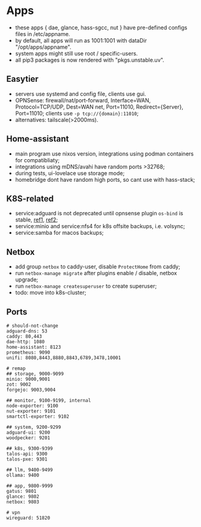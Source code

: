 # Apps

- these apps { dae, glance, hass-sgcc, nut } have pre-defined configs files in /etc/appname.
- by default, all apps will run as 1001:1001 with dataDir "/opt/apps/appname".
- system apps might still use root / specific-users.
- all pip3 packages is now rendered with "pkgs.unstable.uv".

## Easytier

- servers use systemd and config file, clients use gui.
- OPNSense: firewall/nat/port-forward, Interface=WAN, Protocol=TCP/UDP, Dest=WAN net, Port=11010, Redirect={Server}, Port=11010; clients use `-p tcp://{domain}:11010`;
- alternatives: tailscale(>2000ms).

## Home-assistant

- main program use nixos version, integrations using podman containers for compatibliaty;
- integrations using mDNS/avahi have random ports >32768;
- during tests, ui-lovelace use storage mode;
- homebridge dont have random high ports, so cant use with hass-stack;

## K8S-related

- service:adguard is not deprecated until opnsense plugin `os-bind` is stable, [ref1](https://github.com/kubernetes-sigs/external-dns/issues/3721), [ref2](https://github.com/opnsense/plugins/pull/4177);
- service:minio and service:nfs4 for k8s offsite backups, i.e. volsync;
- service:samba for macos backups;

## Netbox

- add group `netbox` to caddy-user, disable `ProtectHome` from caddy;
- run `netbox-manage migrate` after plugins enable / disable, netbox upgrade;
- run `netbox-manage createsuperuser` to create superuser;
- todo: move into k8s-cluster;

## Ports

```shell
# should-not-change
adguard-dns: 53
caddy: 80,443
dae-http: 1080
home-assistant: 8123
prometheus: 9090
unifi: 8080,8443,8880,8843,6789,3478,10001

# remap
## storage, 9000-9099
minio: 9000,9001
zot: 9002
forgejo: 9003,9004

## monitor, 9100-9199, internal
node-exporter: 9100
nut-exporter: 9101
smartctl-exporter: 9102

## system, 9200-9299
adguard-ui: 9200
woodpecker: 9201

## k8s, 9300-9399
talos-api: 9300
talos-pxe: 9301

## llm, 9400-9499
ollama: 9400

## app, 9800-9999
gatus: 9801
glance: 9802
netbox: 9803

# vpn
wireguard: 51820

```

